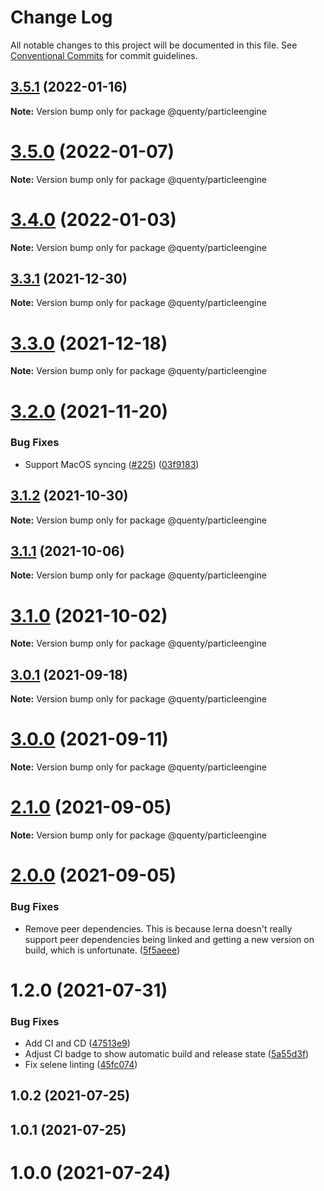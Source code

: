 # Change Log

All notable changes to this project will be documented in this file.
See [Conventional Commits](https://conventionalcommits.org) for commit guidelines.

## [3.5.1](https://github.com/Quenty/NevermoreEngine/compare/@quenty/particleengine@3.5.0...@quenty/particleengine@3.5.1) (2022-01-16)

**Note:** Version bump only for package @quenty/particleengine





# [3.5.0](https://github.com/Quenty/NevermoreEngine/compare/@quenty/particleengine@3.4.0...@quenty/particleengine@3.5.0) (2022-01-07)

**Note:** Version bump only for package @quenty/particleengine





# [3.4.0](https://github.com/Quenty/NevermoreEngine/compare/@quenty/particleengine@3.3.1...@quenty/particleengine@3.4.0) (2022-01-03)

**Note:** Version bump only for package @quenty/particleengine





## [3.3.1](https://github.com/Quenty/NevermoreEngine/compare/@quenty/particleengine@3.3.0...@quenty/particleengine@3.3.1) (2021-12-30)

**Note:** Version bump only for package @quenty/particleengine





# [3.3.0](https://github.com/Quenty/NevermoreEngine/compare/@quenty/particleengine@3.2.0...@quenty/particleengine@3.3.0) (2021-12-18)

**Note:** Version bump only for package @quenty/particleengine





# [3.2.0](https://github.com/Quenty/NevermoreEngine/compare/@quenty/particleengine@3.1.2...@quenty/particleengine@3.2.0) (2021-11-20)


### Bug Fixes

* Support MacOS syncing ([#225](https://github.com/Quenty/NevermoreEngine/issues/225)) ([03f9183](https://github.com/Quenty/NevermoreEngine/commit/03f918392c6a5bdd33f8a17c38de371d1e06c67a))





## [3.1.2](https://github.com/Quenty/NevermoreEngine/compare/@quenty/particleengine@3.1.1...@quenty/particleengine@3.1.2) (2021-10-30)

**Note:** Version bump only for package @quenty/particleengine





## [3.1.1](https://github.com/Quenty/NevermoreEngine/compare/@quenty/particleengine@3.1.0...@quenty/particleengine@3.1.1) (2021-10-06)

**Note:** Version bump only for package @quenty/particleengine





# [3.1.0](https://github.com/Quenty/NevermoreEngine/compare/@quenty/particleengine@3.0.1...@quenty/particleengine@3.1.0) (2021-10-02)

**Note:** Version bump only for package @quenty/particleengine





## [3.0.1](https://github.com/Quenty/NevermoreEngine/compare/@quenty/particleengine@3.0.0...@quenty/particleengine@3.0.1) (2021-09-18)

**Note:** Version bump only for package @quenty/particleengine





# [3.0.0](https://github.com/Quenty/NevermoreEngine/compare/@quenty/particleengine@2.1.0...@quenty/particleengine@3.0.0) (2021-09-11)

**Note:** Version bump only for package @quenty/particleengine





# [2.1.0](https://github.com/Quenty/NevermoreEngine/compare/@quenty/particleengine@2.0.0...@quenty/particleengine@2.1.0) (2021-09-05)

**Note:** Version bump only for package @quenty/particleengine





# [2.0.0](https://github.com/Quenty/NevermoreEngine/compare/@quenty/particleengine@1.2.0...@quenty/particleengine@2.0.0) (2021-09-05)


### Bug Fixes

* Remove peer dependencies. This is because lerna doesn't really support peer dependencies being linked and getting a new version on build, which is unfortunate. ([5f5aeee](https://github.com/Quenty/NevermoreEngine/commit/5f5aeeea8de9975435309e53679f0ef7064f9dd0))





# 1.2.0 (2021-07-31)


### Bug Fixes

* Add CI and CD ([47513e9](https://github.com/Quenty/NevermoreEngine/commit/47513e9b568162707534af132396dd8756947dd3))
* Adjust CI badge to show automatic build and release state ([5a55d3f](https://github.com/Quenty/NevermoreEngine/commit/5a55d3f19bf8d66a760d67da9b56ed47fab74656))
* Fix selene linting ([45fc074](https://github.com/Quenty/NevermoreEngine/commit/45fc07489ee59127ac6582689f19a0e87c1e5b5a))



## 1.0.2 (2021-07-25)



## 1.0.1 (2021-07-25)



# 1.0.0 (2021-07-24)
